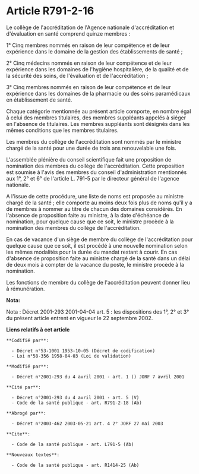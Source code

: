 # Article R791-2-16

Le collège de l'accréditation de l'Agence nationale d'accréditation et d'évaluation en santé comprend quinze membres :

1° Cinq membres nommés en raison de leur compétence et de leur expérience dans le domaine de la gestion des établissements de
santé ;

2° Cinq médecins nommés en raison de leur compétence et de leur expérience dans les domaines de l'hygiène hospitalière, de la
qualité et de la sécurité des soins, de l'évaluation et de l'accréditation ;

3° Cinq membres nommés en raison de leur compétence et de leur expérience dans les domaines de la pharmacie ou des soins
paramédicaux en établissement de santé.

Chaque catégorie mentionnée au présent article comporte, en nombre égal à celui des membres titulaires, des membres
suppléants appelés à siéger en l'absence de titulaires. Les membres suppléants sont désignés dans les mêmes conditions que
les membres titulaires.

Les membres du collège de l'accréditation sont nommés par le ministre chargé de la santé pour une durée de trois ans
renouvelable une fois.

L'assemblée plénière du conseil scientifique fait une proposition de nomination des membres du collège de l'accréditation.
Cette proposition est soumise à l'avis des membres du conseil d'administration mentionnés aux 1°, 2° et 6° de l'article L.
791-5 par le directeur général de l'agence nationale.

A l'issue de cette procédure, une liste de noms est proposée au ministre chargé de la santé ; elle comporte au moins deux
fois plus de noms qu'il y a de membres à nommer au titre de chacun des domaines considérés. En l'absence de proposition faite
au ministre, à la date d'échéance de nomination, pour quelque cause que ce soit, le ministre procède à la nomination des
membres du collège de l'accréditation.

En cas de vacance d'un siège de membre du collège de l'accréditation pour quelque cause que ce soit, il est procédé à une
nouvelle nomination selon les mêmes modalités pour la durée du mandat restant à courir. En cas d'absence de proposition faite
au ministre chargé de la santé dans un délai de deux mois à compter de la vacance du poste, le ministre procède à la
nomination.

Les fonctions de membre du collège de l'accréditation peuvent donner lieu à rémunération.

**Nota:**

Nota : Décret 2001-293 2001-04-04 art. 5 : les dispositions des 1°, 2° et 3° du présent article entrent en vigueur le 22
septembre 2002.

**Liens relatifs à cet article**

	**Codifié par**:

	  - Décret n°53-1001 1953-10-05 (Décret de codification)
	  - Loi n°58-356 1958-04-03 (Loi de validation)

	**Modifié par**:

	  - Décret n°2001-293 du 4 avril 2001 - art. 1 () JORF 7 avril 2001

	**Cité par**:

	  - Décret n°2001-293 du 4 avril 2001 - art. 5 (V)
	  - Code de la santé publique - art. R791-2-18 (Ab)

	**Abrogé par**:

	  - Décret n°2003-462 2003-05-21 art. 4 2° JORF 27 mai 2003

	**Cite**:

	  - Code de la santé publique - art. L791-5 (Ab)

	**Nouveaux textes**:

	  - Code de la santé publique - art. R1414-25 (Ab)
